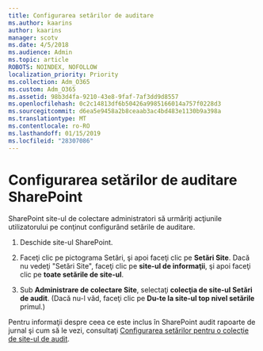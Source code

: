 ```yaml
---
title: Configurarea setărilor de auditare
ms.author: kaarins
author: kaarins
manager: scotv
ms.date: 4/5/2018
ms.audience: Admin
ms.topic: article
ROBOTS: NOINDEX, NOFOLLOW
localization_priority: Priority
ms.collection: Adm_O365
ms.custom: Adm_O365
ms.assetid: 98b3d4fa-9210-43e8-9faf-7af3dd9d8557
ms.openlocfilehash: 0c2c14813df6b50426a9985166014a757f0228d3
ms.sourcegitcommit: d6ea5e9458a2b8ceaab3ac4bd483e1130b9a398a
ms.translationtype: MT
ms.contentlocale: ro-RO
ms.lasthandoff: 01/15/2019
ms.locfileid: "28307086"
---
```

# <a name="configure-sharepoint-audit-settings"></a>Configurarea setărilor de auditare SharePoint

SharePoint site-ul de colectare administratori să urmăriţi acţiunile utilizatorului pe conţinut configurând setările de auditare.
  
1. Deschide site-ul SharePoint.
    
2. Faceţi clic pe pictograma Setări, şi apoi faceţi clic pe **Setări Site**. Dacă nu vedeţi "Setări Site", faceţi clic pe **site-ul de informaţii**, şi apoi faceţi clic pe **toate setările de site-ul**.
    
3. Sub **Administrare de colectare Site**, selectaţi **colecţia de site-ul Setări de audit**. (Dacă nu-l văd, faceţi clic pe **Du-te la site-ul top nivel setările** primul.) 
    
Pentru informaţii despre ceea ce este inclus în SharePoint audit rapoarte de jurnal şi cum să le vezi, consultaţi [Configurarea setărilor pentru o colecţie de site-ul de audit](https://go.microsoft.com/fwlink/?linkid=404050).
  

